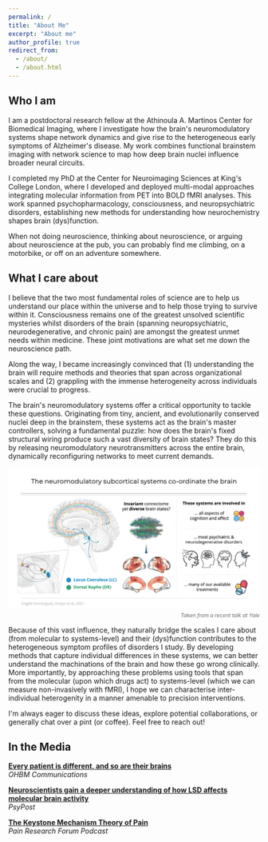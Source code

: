 ```yaml
---
permalink: /
title: "About Me"
excerpt: "About me"
author_profile: true
redirect_from: 
  - /about/
  - /about.html
---
```


## Who I am

I am a postdoctoral research fellow at the Athinoula A. Martinos Center for Biomedical Imaging, where I investigate how the brain's neuromodulatory systems shape network dynamics and give rise to the heterogeneous early symptoms of Alzheimer's disease. My work combines functional brainstem imaging with network science to map how deep brain nuclei influence broader neural circuits.

I completed my PhD at the Center for Neuroimaging Sciences at King's College London, where I developed and deployed multi-modal approaches integrating molecular information from PET into BOLD fMRI analyses. This work spanned psychopharmacology, consciousness, and neuropsychiatric disorders, establishing new methods for understanding how neurochemistry shapes brain (dys)function.

When not doing neuroscience, thinking about neuroscience, or arguing about neuroscience at the pub, you can probably find me climbing, on a motorbike, or off on an adventure somewhere.

## What I care about

I believe that the two most fundamental roles of science are to help us understand our place within the universe and to help those trying to survive within it. Consciousness remains one of the greatest unsolved scientific mysteries whilst disorders of the brain (spanning neuropsychiatric, neurodegenerative, and chronic pain) are amongst the greatest unmet needs within medicine. These joint motivations are what set me down the neuroscience path.

Along the way, I became increasingly convinced that (1) understanding the brain will require methods and theories that span across organizational scales and (2) grappling with the immense heterogeneity across individuals were crucial to progress.

The brain's neuromodulatory systems offer a critical opportunity to tackle these questions. Originating from tiny, ancient, and evolutionarily conserved nuclei deep in the brainstem, these systems act as the brain's master controllers, solving a fundamental puzzle: how does the brain's fixed structural wiring produce such a vast diversity of brain states? They do this by releasing neuromodulatory neurotransmitters across the entire brain, dynamically reconfiguring networks to meet current demands. 



![Neuromodulatory systems coordinate the brain](/images/NMS_Yale_slide.png)
<p style="text-align: right; font-size: 0.75em; font-style: italic; color: #666; margin-top: -10px;">Taken from a recent talk at Yale</p>



Because of this vast influence, they naturally bridge the scales I care about (from molecular to systems-level) and their (dys)function contributes to the heterogeneous symptom profiles of disorders I study. By developing methods that capture individual differences in these systems, we can better understand the machinations of the brain and how these go wrong clinically. More importantly, by approaching these problems using tools that span from the molecular (upon which drugs act) to systems-level (which we can measure non-invasively with fMRI), I hope we can characterise inter-individual heterogenity in a manner amenable to precision interventions.  

I'm always eager to discuss these ideas, explore potential collaborations, or generally chat over a pint (or coffee). Feel free to reach out!

## In the Media

**[Every patient is different, and so are their brains](https://www.ohbm-com.com/brain-bites/every-patient-is-different-and-so-are-their-brains)**  
*OHBM Communications*

**[Neuroscientists gain a deeper understanding of how LSD affects molecular brain activity](https://www.psypost.org/neuroscientists-gain-a-deeper-understanding-of-how-lsd-affects-molecular-brain-activity/)**  
*PsyPost*

**[The Keystone Mechanism Theory of Pain](https://prfpodcast.libsyn.com/the-keystone-mechanism-theory-of-pain)**  
*Pain Research Forum Podcast*
